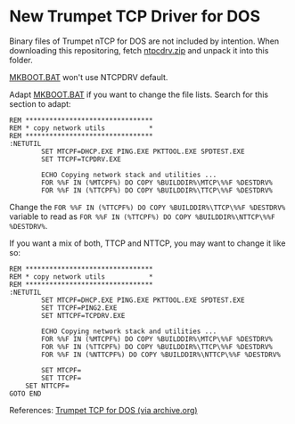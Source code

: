 # New Trumpet TCP Driver for DOS

Binary files of Trumpet nTCP for DOS are not included by intention.
When downloading this repositoring, fetch 
[ntpcdrv.zip](https://web.archive.org/web/20040604013649/ftp://ftp.trumpet.com.au/tcp-abi/ntcpdrv.zip)
and unpack it into this folder.

[MKBOOT.BAT](../MKBOOT.BAT) won't use NTCPDRV default.

Adapt [MKBOOT.BAT](../MKBOOT.BAT) if you want to change the file lists.
Search for this section to adapt:

```
REM ********************************
REM * copy network utils           *
REM ********************************
:NETUTIL
        SET MTCPF=DHCP.EXE PING.EXE PKTTOOL.EXE SPDTEST.EXE
        SET TTCPF=TCPDRV.EXE

        ECHO Copying network stack and utilities ...
        FOR %%F IN (%MTCPF%) DO COPY %BUILDDIR%\MTCP\%%F %DESTDRV%
        FOR %%F IN (%TTCPF%) DO COPY %BUILDDIR%\TTCP\%%F %DESTDRV%
```

Change the `FOR %%F IN (%TTCPF%) DO COPY %BUILDDIR%\TTCP\%%F %DESTDRV%` variable
to read as `FOR %%F IN (%TTCPF%) DO COPY %BUILDDIR%\NTTCP\%%F %DESTDRV%`.

If you want a mix of both, TTCP and NTTCP, you may want to change it like so:

```
REM ********************************
REM * copy network utils           *
REM ********************************
:NETUTIL
        SET MTCPF=DHCP.EXE PING.EXE PKTTOOL.EXE SPDTEST.EXE
        SET TTCPF=PING2.EXE
        SET NTTCPF=TCPDRV.EXE

        ECHO Copying network stack and utilities ...
        FOR %%F IN (%MTCPF%) DO COPY %BUILDDIR%\MTCP\%%F %DESTDRV%
        FOR %%F IN (%TTCPF%) DO COPY %BUILDDIR%\TTCP\%%F %DESTDRV%
        FOR %%F IN (%NTTCPF%) DO COPY %BUILDDIR%\NTTCP\%%F %DESTDRV%

        SET MTCPF=
        SET TTCPF=
	SET NTTCPF=
GOTO END
```


References:
[Trumpet TCP for DOS (via archive.org)](https://web.archive.org/web/20040604013649/http://www.trumpet.com.au/dosapps/)

